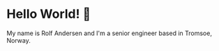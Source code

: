# Hello World! :wave:

My name is Rolf Andersen and I'm a senior engineer based in Tromsoe, Norway.
